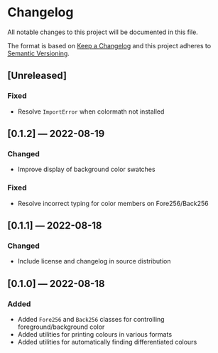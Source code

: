 # Changelog
All notable changes to this project will be documented in this file.

The format is based on [Keep a Changelog](http://keepachangelog.com/en/1.0.0/)
and this project adheres to [Semantic Versioning](http://semver.org/spec/v2.0.0.html).


## [Unreleased]
### Fixed
 - Resolve `ImportError` when colormath not installed


## [0.1.2] — 2022-08-19
### Changed
 - Improve display of background color swatches

### Fixed
 - Resolve incorrect typing for color members on Fore256/Back256


## [0.1.1] — 2022-08-18
### Changed
 - Include license and changelog in source distribution


## [0.1.0] — 2022-08-18
### Added
 - Added `Fore256` and `Back256` classes for controlling foreground/background color
 - Added utilities for printing colours in various formats
 - Added utilities for automatically finding differentiated colours
